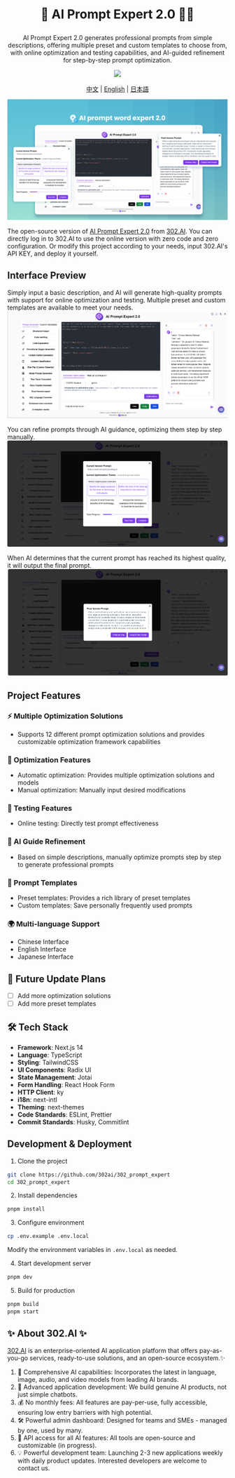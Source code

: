 # <p align="center">🤖 AI Prompt Expert 2.0 🚀✨</p>

<p align="center">AI Prompt Expert 2.0 generates professional prompts from simple descriptions, offering multiple preset and custom templates to choose from, with online optimization and testing capabilities, and AI-guided refinement for step-by-step prompt optimization.</p>

<p align="center"><a href="https://302.ai/product/detail/60" target="blank"><img src="https://file.302.ai/gpt/imgs/github/20250102/72a57c4263944b73bf521830878ae39a.png" /></a></p >

<p align="center"><a href="README_zh.md">中文</a> | <a href="README.md">English</a> | <a href="README_ja.md">日本語</a></p>

![Interface Preview](docs/302_AI_Prompt_Expert_2.0_en.png)

The open-source version of [AI Prompt Expert 2.0](https://302.ai/product/detail/60) from [302.AI](https://302.ai/en/).
You can directly log in to 302.AI to use the online version with zero code and zero configuration.
Or modify this project according to your needs, input 302.AI's API KEY, and deploy it yourself.

## Interface Preview
Simply input a basic description, and AI will generate high-quality prompts with support for online optimization and testing. Multiple preset and custom templates are available to meet your needs.
![Interface Preview](docs/302_AI_Prompt_Expert_2.0_en_screenshot_01.png)      

You can refine prompts through AI guidance, optimizing them step by step manually.
![Interface Preview](docs/302_AI_Prompt_Expert_2.0_en_screenshot_02.png)        

When AI determines that the current prompt has reached its highest quality, it will output the final prompt.
![Interface Preview](docs/302_AI_Prompt_Expert_2.0_en_screenshot_03.png)


## Project Features
### ⚡ Multiple Optimization Solutions
- Supports 12 different prompt optimization solutions and provides customizable optimization framework capabilities
### 🔄 Optimization Features
- Automatic optimization: Provides multiple optimization solutions and models
- Manual optimization: Manually input desired modifications
### 🧪 Testing Features
- Online testing: Directly test prompt effectiveness
### 🤖 AI Guide Refinement
- Based on simple descriptions, manually optimize prompts step by step to generate professional prompts
### 📑 Prompt Templates
- Preset templates: Provides a rich library of preset templates
- Custom templates: Save personally frequently used prompts
### 🌍 Multi-language Support
- Chinese Interface
- English Interface
- Japanese Interface

## 🚩 Future Update Plans 
- [ ] Add more optimization solutions
- [ ] Add more preset templates

## 🛠️ Tech Stack

- **Framework**: Next.js 14
- **Language**: TypeScript
- **Styling**: TailwindCSS
- **UI Components**: Radix UI
- **State Management**: Jotai
- **Form Handling**: React Hook Form
- **HTTP Client**: ky
- **i18n**: next-intl
- **Theming**: next-themes
- **Code Standards**: ESLint, Prettier
- **Commit Standards**: Husky, Commitlint

## Development & Deployment
1. Clone the project
```bash
git clone https://github.com/302ai/302_prompt_expert
cd 302_prompt_expert
```

2. Install dependencies
```bash
pnpm install
```

3. Configure environment
```bash
cp .env.example .env.local
```
Modify the environment variables in `.env.local` as needed.

4. Start development server
```bash
pnpm dev
```

5. Build for production
```bash
pnpm build
pnpm start
```


## ✨ About 302.AI ✨
[302.AI](https://302.ai/en/) is an enterprise-oriented AI application platform that offers pay-as-you-go services, ready-to-use solutions, and an open-source ecosystem.✨
1. 🧠 Comprehensive AI capabilities: Incorporates the latest in language, image, audio, and video models from leading AI brands.
2. 🚀 Advanced application development: We build genuine AI products, not just simple chatbots.
3. 💰 No monthly fees: All features are pay-per-use, fully accessible, ensuring low entry barriers with high potential.
4. 🛠 Powerful admin dashboard: Designed for teams and SMEs - managed by one, used by many.
5. 🔗 API access for all AI features: All tools are open-source and customizable (in progress).
6. 💡 Powerful development team: Launching 2-3 new applications weekly with daily product updates. Interested developers are welcome to contact us.
